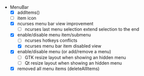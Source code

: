 * MenuBar
  - [x] addItems()
  - [ ] item icon
  - [x] ncurses menu bar view improvement
      - [ ] ncurses last menu selection extend selection to the end
  - [x] enable/disable menu item/submenu
      - [ ] ncurses hotkeys conflicts
      - [x] ncurses menu bar item disabled view
  - [x] enable/disable menu (or add/remove a menu)
      - [ ] GTK resize layout when showing an hidden menu
      - [ ] Qt resize layout when showing an hidden menu
  - [x] removed all menu items (deleteAllItems)
